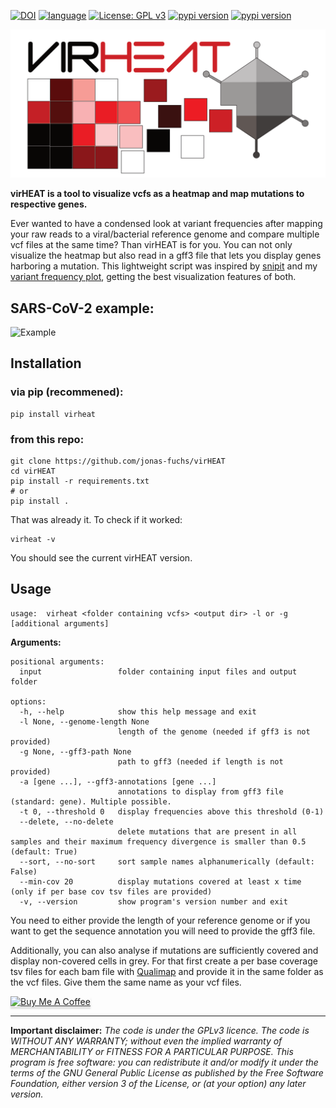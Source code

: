 [![DOI](https://zenodo.org/badge/639918477.svg)](https://zenodo.org/badge/latestdoi/639918477)
[![language](https://img.shields.io/badge/python-%3E3.9-green)](https://www.python.org/)
[![License: GPL v3](https://img.shields.io/github/license/jonas-fuchs/virheat)](https://www.gnu.org/licenses/gpl-3.0)
[![pypi version](https://img.shields.io/pypi/v/virheat)](https://pypi.org/project/virheat/)
[![pypi version](https://static.pepy.tech/badge/virheat)](https://pypi.org/project/virheat/)

![Logo](./virheat.png)



**virHEAT is a tool to visualize vcfs as a heatmap and map mutations to respective genes.**



Ever wanted to have a condensed look at variant frequencies after mapping your raw reads to a viral/bacterial reference genome and compare multiple vcf files at the same time? Than virHEAT is for you. You can not only visualize the heatmap but also read in a gff3 file that lets you display genes harboring a mutation. This lightweight script was inspired by [snipit](https://github.com/aineniamh/snipit) and my [variant frequency plot](https://github.com/jonas-fuchs/SARS-CoV-2-analyses/tree/main/Heatmap), getting the best visualization features of both.

## SARS-CoV-2 example:

![Example](./example_data/example.png)

## Installation

### via pip (recommened):
```shell
pip install virheat
```
### from this repo:
```shell
git clone https://github.com/jonas-fuchs/virHEAT
cd virHEAT
pip install -r requirements.txt
# or
pip install .
```
That was already it. To check if it worked:

```shell
virheat -v
```
You should see the current virHEAT version.

## Usage

```shell
usage: 	virheat <folder containing vcfs> <output dir> -l or -g [additional arguments]

```

**Arguments:**

```
positional arguments:
  input                 folder containing input files and output folder

options:
  -h, --help            show this help message and exit
  -l None, --genome-length None
                        length of the genome (needed if gff3 is not provided)
  -g None, --gff3-path None
                        path to gff3 (needed if length is not provided)
  -a [gene ...], --gff3-annotations [gene ...]
                        annotations to display from gff3 file (standard: gene). Multiple possible.
  -t 0, --threshold 0   display frequencies above this threshold (0-1)
  --delete, --no-delete
                        delete mutations that are present in all samples and their maximum frequency divergence is smaller than 0.5 (default: True)
  --sort, --no-sort     sort sample names alphanumerically (default: False)
  --min-cov 20          display mutations covered at least x time (only if per base cov tsv files are provided)
  -v, --version         show program's version number and exit
```

You need to either provide the length of your reference genome or if you want to get the sequence annotation you will need to provide the gff3 file.

Additionally, you can also analyse if mutations are sufficiently covered and display non-covered cells in grey. For that first create a per base coverage tsv files for each bam file with [Qualimap](http://qualimap.conesalab.org/) and provide it in the same folder as the vcf files. Give them the same name as your vcf files.

<a href="https://www.buymeacoffee.com/jofox" target="_blank"><img src="https://www.buymeacoffee.com/assets/img/custom_images/orange_img.png" alt="Buy Me A Coffee" style="height: 41px !important;width: 174px !important;box-shadow: 0px 3px 2px 0px rgba(190, 190, 190, 0.5) !important;-webkit-box-shadow: 0px 3px 2px 0px rgba(190, 190, 190, 0.5) !important;" ></a>

---

**Important disclaimer:**
*The code is under the GPLv3 licence. The code is WITHOUT ANY WARRANTY; without even the implied warranty of MERCHANTABILITY or FITNESS FOR A PARTICULAR PURPOSE. This program is free software: you can redistribute it and/or modify it under the terms of the GNU General Public License as published by the Free Software Foundation, either version 3 of the License, or
(at your option) any later version.*
